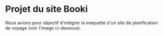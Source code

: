 
# Projet du site Booki 

Nous avions pour objectif d'intégrer la maquette d'un site de planification de voyage (voir l'image ci-dessous).




